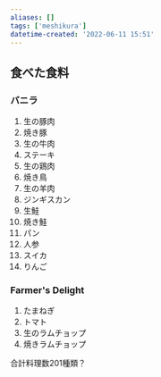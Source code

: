 ```yaml
---
aliases: []
tags: ['meshikura']
datetime-created: '2022-06-11 15:51'
---
```

## 食べた食料
### バニラ
1. 生の豚肉
2. 焼き豚
3. 生の牛肉
4. ステーキ
5. 生の鶏肉
6. 焼き鳥
7. 生の羊肉
8. ジンギスカン
9. 生鮭
10. 焼き鮭
11. パン
12. 人参
13. スイカ
14. りんご

### Farmer's Delight
1. たまねぎ
2. トマト
3. 生のラムチョップ
4. 焼きラムチョップ

合計料理数201種類？